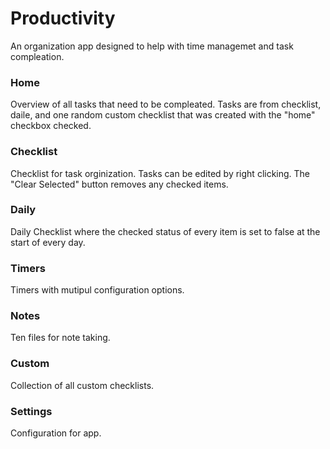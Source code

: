 # Productivity
An organization app designed to help with time managemet and task compleation.
### Home
Overview of all tasks that need to be compleated. Tasks are from checklist, daile, and one random custom checklist that was created with the "home" checkbox checked.
### Checklist
Checklist for task orginization. Tasks can be edited by right clicking. The "Clear Selected" button removes any checked items.
### Daily
Daily Checklist where the checked status of every item is set to false at the start of every day.
### Timers
Timers with mutipul configuration options.
### Notes
Ten files for note taking.
### Custom
Collection of all custom checklists.
### Settings
Configuration for app.

